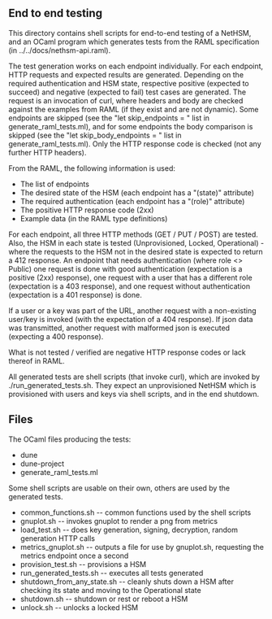 ## End to end testing

This directory contains shell scripts for end-to-end testing of a NetHSM, and
an OCaml program which generates tests from the RAML specification (in
../../docs/nethsm-api.raml).

The test generation works on each endpoint individually. For each endpoint,
HTTP requests and expected results are generated. Depending on the required
authentication and HSM state, respective positive (expected to succeed) and
negative (expected to fail) test cases are generated. The request is an
invocation of curl, where headers and body are checked against the examples from
RAML (if they exist and are not dynamic). Some endpoints are skipped (see the
"let skip_endpoints = " list in generate_raml_tests.ml), and for some endpoints
the body comparison is skipped (see the "let skip_body_endpoints = " list in
generate_raml_tests.ml). Only the HTTP response code is checked (not any further
HTTP headers).

From the RAML, the following information is used:
- The list of endpoints
- The desired state of the HSM (each endpoint has a "(state)" attribute)
- The required authentication (each endpoint has a "(role)" attribute)
- The positive HTTP response code (2xx)
- Example data (in the RAML type definitions)

For each endpoint, all three HTTP methods (GET / PUT / POST) are tested. Also,
the HSM in each state is tested (Unprovisioned, Locked, Operational) - where the
requests to the HSM not in the desired state is expected to return a 412
response. An endpoint that needs authentication (where role <> Public) one
request is done with good authentication (expectation is a positive (2xx)
response), one request with a user that has a different role (expectation is a
403 response), and one request without authentication (expectation is a 401
response) is done.

If a user or a key was part of the URL, another request with a non-existing
user/key is invoked (with the expectation of a 404 response). If json data was
transmitted, another request with malformed json is executed (expecting a 400
response).

What is not tested / verified are negative HTTP response codes or lack thereof
in RAML.

All generated tests are shell scripts (that invoke curl), which are invoked by
./run_generated_tests.sh. They expect an unprovisioned NetHSM which is
provisioned with users and keys via shell scripts, and in the end shutdown.

## Files

The OCaml files producing the tests:
- dune
- dune-project
- generate_raml_tests.ml

Some shell scripts are usable on their own, others are used by the generated
tests.

- common_functions.sh -- common functions used by the shell scripts
- gnuplot.sh -- invokes gnuplot to render a png from metrics
- load_test.sh -- does key generation, signing, decryption, random generation HTTP calls
- metrics_gnuplot.sh -- outputs a file for use by gnuplot.sh, requesting the metrics endpoint once a second
- provision_test.sh -- provisions a HSM
- run_generated_tests.sh -- executes all tests generated
- shutdown_from_any_state.sh -- cleanly shuts down a HSM after checking its state and moving to the Operational state
- shutdown.sh -- shutdown or rest or reboot a HSM
- unlock.sh -- unlocks a locked HSM
